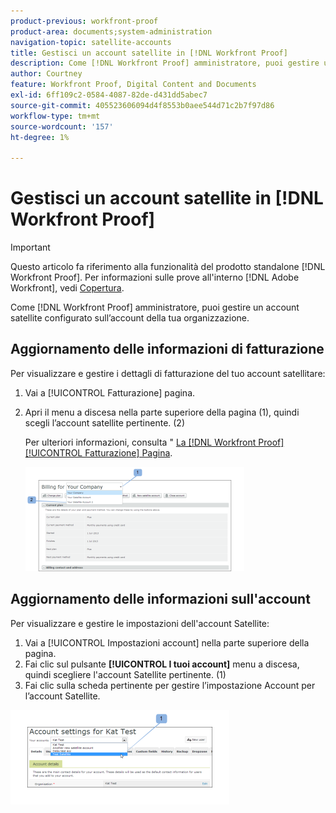 ```yaml
---
product-previous: workfront-proof
product-area: documents;system-administration
navigation-topic: satellite-accounts
title: Gestisci un account satellite in [!DNL Workfront Proof]
description: Come [!DNL Workfront Proof] amministratore, puoi gestire un account satellite configurato sull’account della tua organizzazione.
author: Courtney
feature: Workfront Proof, Digital Content and Documents
exl-id: 6ff109c2-0584-4087-82de-d431dd5abec7
source-git-commit: 405523606094d4f8553b0aee544d71c2b7f97d86
workflow-type: tm+mt
source-wordcount: '157'
ht-degree: 1%

---
```


# Gestisci un account satellite in [!DNL Workfront Proof]

>[!IMPORTANT]
>
>Questo articolo fa riferimento alla funzionalità del prodotto standalone [!DNL Workfront Proof]. Per informazioni sulle prove all&#39;interno [!DNL Adobe Workfront], vedi [Copertura](../../../review-and-approve-work/proofing/proofing.md).

Come [!DNL Workfront Proof] amministratore, puoi gestire un account satellite configurato sull’account della tua organizzazione.

## Aggiornamento delle informazioni di fatturazione

Per visualizzare e gestire i dettagli di fatturazione del tuo account satellitare:

1. Vai a [!UICONTROL Fatturazione] pagina.
1. Apri il menu a discesa nella parte superiore della pagina (1), quindi scegli l’account satellite pertinente. (2)

   Per ulteriori informazioni, consulta &quot; [La [!DNL Workfront Proof] [!UICONTROL Fatturazione] Pagina](../../../workfront-proof/wp-billingsettings/manage-your-billing/wp-billing-page.md).

   ![Satellite_Account_Billing_Page__1_.png](assets/satellite-account-billing-page--1--350x167.png)

## Aggiornamento delle informazioni sull&#39;account

Per visualizzare e gestire le impostazioni dell&#39;account Satellite:

1. Vai a [!UICONTROL Impostazioni account] nella parte superiore della pagina.
1. Fai clic sul pulsante **[!UICONTROL I tuoi account]** menu a discesa, quindi scegliere l&#39;account Satellite pertinente. (1)
1. Fai clic sulla scheda pertinente per gestire l’impostazione Account per l’account Satellite.

![SA_Account_Settings.png](assets/sa-account-settings-350x151.png)
